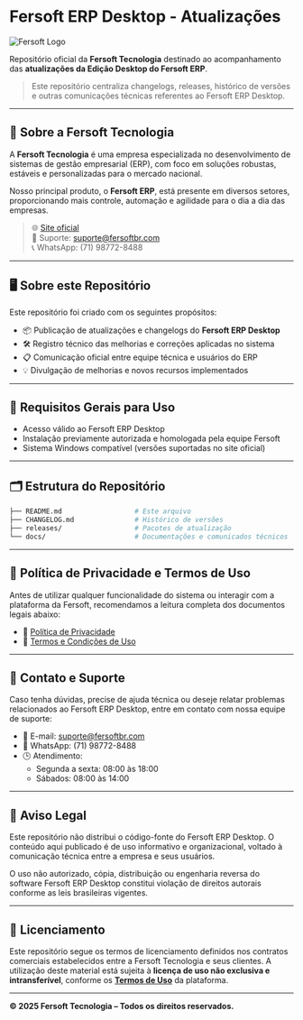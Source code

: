
# Fersoft ERP Desktop - Atualizações

![Fersoft Logo](https://portal.fersofterp.com.br/logo.png)

Repositório oficial da **Fersoft Tecnologia** destinado ao acompanhamento das **atualizações da Edição Desktop do Fersoft ERP**.

> Este repositório centraliza changelogs, releases, histórico de versões e outras comunicações técnicas referentes ao Fersoft ERP Desktop.

---

## 🏢 Sobre a Fersoft Tecnologia

A **Fersoft Tecnologia** é uma empresa especializada no desenvolvimento de sistemas de gestão empresarial (ERP), com foco em soluções robustas, estáveis e personalizadas para o mercado nacional.

Nosso principal produto, o **Fersoft ERP**, está presente em diversos setores, proporcionando mais controle, automação e agilidade para o dia a dia das empresas.

> 🌐 [Site oficial](https://portal.fersofterp.com.br)  
> 📧 Suporte: suporte@fersoftbr.com  
> 📞 WhatsApp: (71) 98772-8488  

---

## 🖥️ Sobre este Repositório

Este repositório foi criado com os seguintes propósitos:

- 📦 Publicação de atualizações e changelogs do **Fersoft ERP Desktop**
- 🛠️ Registro técnico das melhorias e correções aplicadas no sistema
- 📋 Comunicação oficial entre equipe técnica e usuários do ERP
- 💡 Divulgação de melhorias e novos recursos implementados

---

## 📌 Requisitos Gerais para Uso

- Acesso válido ao Fersoft ERP Desktop
- Instalação previamente autorizada e homologada pela equipe Fersoft
- Sistema Windows compatível (versões suportadas no site oficial)

---

## 🗂️ Estrutura do Repositório

```bash
├── README.md                  # Este arquivo
├── CHANGELOG.md               # Histórico de versões
├── releases/                  # Pacotes de atualização
└── docs/                      # Documentações e comunicados técnicos
```

---

## 🔐 Política de Privacidade e Termos de Uso

Antes de utilizar qualquer funcionalidade do sistema ou interagir com a plataforma da Fersoft, recomendamos a leitura completa dos documentos legais abaixo:

- 📄 [Política de Privacidade](https://portal.fersofterp.com.br/privacy-policy)
- 📃 [Termos e Condições de Uso](https://portal.fersofterp.com.br/terms-and-conditions)

---

## 📣 Contato e Suporte

Caso tenha dúvidas, precise de ajuda técnica ou deseje relatar problemas relacionados ao Fersoft ERP Desktop, entre em contato com nossa equipe de suporte:

- 📧 E-mail: suporte@fersoftbr.com  
- 📱 WhatsApp: (71) 98772-8488  
- 🕒 Atendimento:  
  - Segunda a sexta: 08:00 às 18:00  
  - Sábados: 08:00 às 14:00

---

## 📌 Aviso Legal

Este repositório não distribui o código-fonte do Fersoft ERP Desktop. O conteúdo aqui publicado é de uso informativo e organizacional, voltado à comunicação técnica entre a empresa e seus usuários.

O uso não autorizado, cópia, distribuição ou engenharia reversa do software Fersoft ERP Desktop constitui violação de direitos autorais conforme as leis brasileiras vigentes.

---

## 🧠 Licenciamento

Este repositório segue os termos de licenciamento definidos nos contratos comerciais estabelecidos entre a Fersoft Tecnologia e seus clientes. A utilização deste material está sujeita à **licença de uso não exclusiva e intransferível**, conforme os **[Termos de Uso](https://portal.fersofterp.com.br/terms-and-conditions)** da plataforma.

---

**© 2025 Fersoft Tecnologia – Todos os direitos reservados.**
